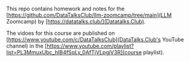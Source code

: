 This repo contains homework and notes for the [https://github.com/DataTalksClub/llm-zoomcamp/tree/main](LLM Zoomcamp) by [https://datatalks.club/](Datatalks.Club).

The vidoes for this course are published on [https://www.youtube.com/c/DataTalksClub](DataTalks.Club's YouTube channel) in the [https://www.youtube.com/playlist?list=PL3MmuxUbc_hIB4fSqLy_0AfTjVLpgjV3R](course playlist).
